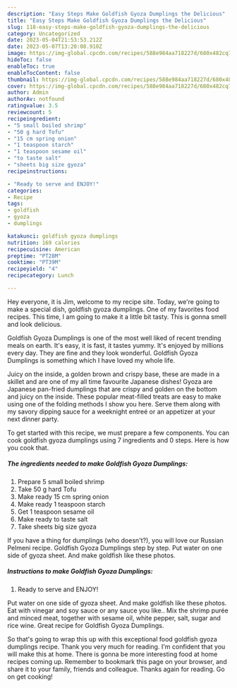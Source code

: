 ```yaml
---
description: "Easy Steps Make Goldfish Gyoza Dumplings the Delicious"
title: "Easy Steps Make Goldfish Gyoza Dumplings the Delicious"
slug: 118-easy-steps-make-goldfish-gyoza-dumplings-the-delicious
category: Uncategorized
date: 2023-05-04T21:53:53.212Z
date: 2023-05-07T13:20:08.910Z
image: https://img-global.cpcdn.com/recipes/588e984aa718227d/680x482cq70/goldfish-gyoza-dumplings-recipe-main-photo.jpg
hideToc: false
enableToc: true
enableTocContent: false
thumbnail: https://img-global.cpcdn.com/recipes/588e984aa718227d/680x482cq70/goldfish-gyoza-dumplings-recipe-main-photo.jpg
cover: https://img-global.cpcdn.com/recipes/588e984aa718227d/680x482cq70/goldfish-gyoza-dumplings-recipe-main-photo.jpg
author: Admin
authorAv: notfound
ratingvalue: 3.5
reviewcount: 5
recipeingredient:
- "5 small boiled shrimp"
- "50 g hard Tofu"
- "15 cm spring onion"
- "1 teaspoon starch"
- "1 teaspoon sesame oil"
- "to taste salt"
- "sheets big size gyoza"
recipeinstructions:

- "Ready to serve and ENJOY!"
categories:
- Recipe
tags:
- goldfish
- gyoza
- dumplings

katakunci: goldfish gyoza dumplings 
nutrition: 169 calories
recipecuisine: American
preptime: "PT28M"
cooktime: "PT39M"
recipeyield: "4"
recipecategory: Lunch

---
```



Hey everyone, it is Jim, welcome to my recipe site. Today, we're going to make a special dish, goldfish gyoza dumplings. One of my favorites food recipes. This time, I am going to make it a little bit tasty. This is gonna smell and look delicious.

Goldfish Gyoza Dumplings is one of the most well liked of recent trending meals on earth. It's easy, it is fast, it tastes yummy. It's enjoyed by millions every day. They are fine and they look wonderful. Goldfish Gyoza Dumplings is something which I have loved my whole life.

Juicy on the inside, a golden brown and crispy base, these are made in a skillet and are one of my all time favourite Japanese dishes! Gyoza are Japanese pan-fried dumplings that are crispy and golden on the bottom and juicy on the inside. These popular meat-filled treats are easy to make using one of the folding methods I show you here. Serve them along with my savory dipping sauce for a weeknight entreé or an appetizer at your next dinner party.


To get started with this recipe, we must prepare a few components. You can cook goldfish gyoza dumplings using 7 ingredients and 0 steps. Here is how you cook that.

<!--inarticleads1-->

##### The ingredients needed to make Goldfish Gyoza Dumplings:

1. Prepare 5 small boiled shrimp
1. Take 50 g hard Tofu
1. Make ready 15 cm spring onion
1. Make ready 1 teaspoon starch
1. Get 1 teaspoon sesame oil
1. Make ready to taste salt
1. Take sheets big size gyoza


If you have a thing for dumplings (who doesn&#39;t?), you will love our Russian Pelmeni recipe. Goldfish Gyoza Dumplings step by step. Put water on one side of gyoza sheet. And make goldfish like these photos. 

<!--inarticleads2-->

##### Instructions to make Goldfish Gyoza Dumplings:


1. Ready to serve and ENJOY!

Put water on one side of gyoza sheet. And make goldfish like these photos. Eat with vinegar and soy sauce or any sauce you like.. Mix the shrimp purée and minced meat, together with sesame oil, white pepper, salt, sugar and rice wine. Great recipe for Goldfish Gyoza Dumplings. 

So that's going to wrap this up with this exceptional food goldfish gyoza dumplings recipe. Thank you very much for reading. I'm confident that you will make this at home. There is gonna be more interesting food at home recipes coming up. Remember to bookmark this page on your browser, and share it to your family, friends and colleague. Thanks again for reading. Go on get cooking!
